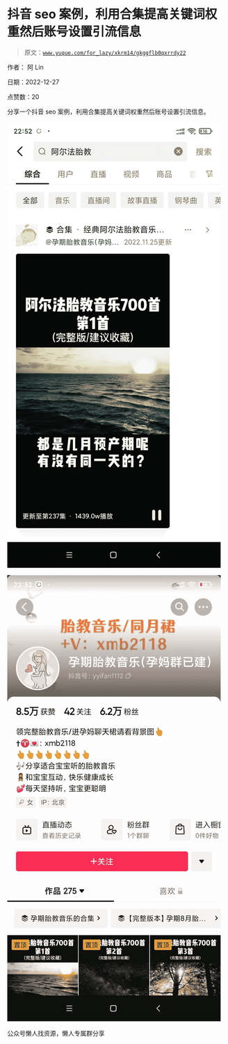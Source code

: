 # 抖音 seo 案例，利用合集提高关键词权重然后账号设置引流信息

> 原文：[`www.yuque.com/for_lazy/xkrm14/gkggflb0qxrrdy22`](https://www.yuque.com/for_lazy/xkrm14/gkggflb0qxrrdy22)



作者： 阿 Lin



日期：2022-12-27



点赞数：20

<ne-card data-card-name="hr" data-card-type="block" id="rwsjc" data-event-boundary="card">

分享一个抖音 seo 案例，利用合集提高关键词权重然后账号设置引流信息。



<ne-card data-card-name="image" data-card-type="inline" id="Eq2jb" data-event-boundary="card">![](img/303d4b2c4d8f7dd7a4f508c8e51fecc2.png)</ne-card>



<ne-card data-card-name="image" data-card-type="inline" id="UxCJw" data-event-boundary="card">![](img/7f9f9f8eb70a581ee349234703600f58.png)</ne-card>

<ne-card data-card-name="hr" data-card-type="block" id="a1GFY" data-event-boundary="card">

公众号懒人找资源，懒人专属群分享

</ne-card></ne-card>